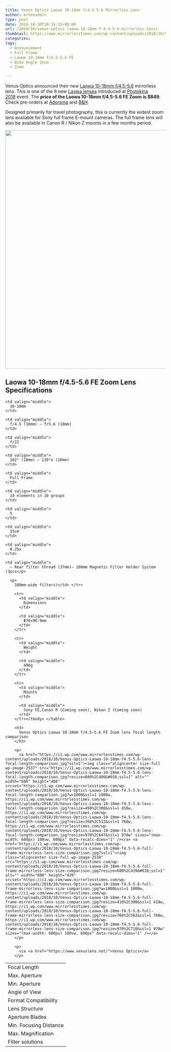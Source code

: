 ```yaml
---
title: Venus Optics Laowa 10-18mm f/4.5-5.6 Mirrorless Lens
author: mrtmsadmin
type: post
date: 2018-10-30T10:34:15+00:00
url: /2018/10/venus-optics-laowa-10-18mm-f-4-5-5-6-mirrorless-lens/
thumbnail: https://www.mirrorlesstimes.com/wp-content/uploads/2018/10/Venus-Optics-Laowa-10-18mm-f4.5-5.6-FE-full-frame-mirrorless-lens-for-Sony.jpg
categories:
tags:
  - Announcement
  - Full Frame
  - Laowa 10-18mm f/4.5-5.6 FE
  - Wide Angle Zoom
  - Zoom

---
```

Venus Optics announced their new <a href="https://www.mirrorlesstimes.com/tags/laowa-10-18mm-f-4-5-5-6-fe/" target="_blank" rel="noopener">Laowa 10-18mm f/4.5-5.6</a> mirrorless lens. This is one of the 8 new <a href="https://www.mirrorlesstimes.com/2018/09/venus-optics-announces-8-new-laowa-lenses-for-photokina-2018/" target="_blank" rel="noopener">Laowa lenses</a> introduced at [Photokina 2018][1] event. <span class="s1">The <strong>price of the Laowa 10-18mm f/4.5-5.6 FE Zoom is $849</strong>. Check pre-orders </span><span class="s1">at <a class="broken_link" href="https://www.adorama.com/l/?searchinfo=venus+optics+laowa+10-18mm+f%2f4.5-5.6&kbid=68292">Adorama</a> and <a href="https://www.bhphotovideo.com/c/search?InitialSearch=yes&N=0&Ntt=Venus+optics+Laowa+10-18mm+f%2F4.5-5.6&Top+Nav-Search=&BI=20175&KBID=14249">B&H</a>. </span>

Designed primarily for travel photography, this is currently the widest zoom lens available for Sony full frame E-mount cameras. The full frame lens will also be available in Canon R / Nikon Z mounts in a few months period. <!--more-->

[<img class="aligncenter size-full wp-image-2536" src="https://i0.wp.com/www.mirrorlesstimes.com/wp-content/uploads/2018/10/Venus-Optics-Laowa-10-18mm-f4.5-5.6-full-frame-mirrorless-lens.jpg?resize=600%2C748&#038;ssl=1" alt="" width="600" height="748" srcset="https://i0.wp.com/www.mirrorlesstimes.com/wp-content/uploads/2018/10/Venus-Optics-Laowa-10-18mm-f4.5-5.6-full-frame-mirrorless-lens.jpg?w=750&ssl=1 750w, https://i0.wp.com/www.mirrorlesstimes.com/wp-content/uploads/2018/10/Venus-Optics-Laowa-10-18mm-f4.5-5.6-full-frame-mirrorless-lens.jpg?resize=241%2C300&ssl=1 241w" sizes="(max-width: 600px) 100vw, 600px" data-recalc-dims="1" />][2]

## Laowa 10-18mm f/4.5-5.6 FE Zoom Lens Specifications

<table  class="table table-responsive table-striped table-hover table table-hover" >
  <tr>
    <td valign="middle">
      Focal Length
    </td>
    
    <td valign="middle">
      10-18mm
    </td>
  </tr>
  
  <tr>
    <td valign="middle">
      Max. Aperture
    </td>
    
    <td valign="middle">
      f/4.5 (10mm) – f/5.6 (18mm)
    </td>
  </tr>
  
  <tr>
    <td valign="middle">
      Min. Aperture
    </td>
    
    <td valign="middle">
      f/22
    </td>
  </tr>
  
  <tr>
    <td valign="middle">
      Angle of View
    </td>
    
    <td valign="middle">
      102° (18mm) – 130°e (10mm)
    </td>
  </tr>
  
  <tr>
    <td valign="middle">
      Format Compatibility
    </td>
    
    <td valign="middle">
      Full Frame
    </td>
  </tr>
  
  <tr>
    <td valign="middle">
      Lens Structure
    </td>
    
    <td valign="middle">
      14 elements in 10 groups
    </td>
  </tr>
  
  <tr>
    <td valign="middle">
      Aperture Blades
    </td>
    
    <td valign="middle">
      5
    </td>
  </tr>
  
  <tr>
    <td valign="middle">
      Min. Focusing Distance
    </td>
    
    <td valign="middle">
      15cm
    </td>
  </tr>
  
  <tr>
    <td valign="middle">
      Max. Magnification
    </td>
    
    <td valign="middle">
      0.25x
    </td>
  </tr>
  
  <tr>
    <td valign="middle">
      Filter solutions
    </td>
    
    <td valign="middle">
      – Rear filter thread (37mm)– 100mm Magnetic Filter Holder System (3pcs</p> 
      
      <p>
        100mm-wide filters)</td> </tr> 
        
        <tr>
          <td valign="middle">
            Dimensions
          </td>
          
          <td valign="middle">
            Φ70×90.9mm
          </td>
        </tr>
        
        <tr>
          <td valign="middle">
            Weight
          </td>
          
          <td valign="middle">
            496g
          </td>
        </tr>
        
        <tr>
          <td valign="middle">
            Mounts
          </td>
          
          <td valign="middle">
            Sony FE,Canon R (Coming soon), Nikon Z (Coming soon)
          </td>
        </tr></tbody> </table> 
        
        <h3>
          Venus Optics Laowa 10-18mm f/4.5-5.6 FE Zoom lens focal length comparison
        </h3>
        
        <p>
          <a href="https://i1.wp.com/www.mirrorlesstimes.com/wp-content/uploads/2018/10/Venus-Optics-Laowa-10-18mm-f4.5-5.6-lens-focal-length-comparison.jpg?ssl=1"><img class="aligncenter size-full wp-image-2537" src="https://i1.wp.com/www.mirrorlesstimes.com/wp-content/uploads/2018/10/Venus-Optics-Laowa-10-18mm-f4.5-5.6-lens-focal-length-comparison.jpg?resize=600%2C400&#038;ssl=1" alt="" width="600" height="400" srcset="https://i1.wp.com/www.mirrorlesstimes.com/wp-content/uploads/2018/10/Venus-Optics-Laowa-10-18mm-f4.5-5.6-lens-focal-length-comparison.jpg?w=1000&ssl=1 1000w, https://i1.wp.com/www.mirrorlesstimes.com/wp-content/uploads/2018/10/Venus-Optics-Laowa-10-18mm-f4.5-5.6-lens-focal-length-comparison.jpg?resize=450%2C300&ssl=1 450w, https://i1.wp.com/www.mirrorlesstimes.com/wp-content/uploads/2018/10/Venus-Optics-Laowa-10-18mm-f4.5-5.6-lens-focal-length-comparison.jpg?resize=768%2C512&ssl=1 768w, https://i1.wp.com/www.mirrorlesstimes.com/wp-content/uploads/2018/10/Venus-Optics-Laowa-10-18mm-f4.5-5.6-lens-focal-length-comparison.jpg?resize=970%2C647&ssl=1 970w" sizes="(max-width: 600px) 100vw, 600px" data-recalc-dims="1" /></a> <a href="https://i1.wp.com/www.mirrorlesstimes.com/wp-content/uploads/2018/10/Venus-Optics-Laowa-10-18mm-f4.5-5.6-full-frame-mirrorless-lens-size-comparison.jpg?ssl=1"><img class="aligncenter size-full wp-image-2538" src="https://i1.wp.com/www.mirrorlesstimes.com/wp-content/uploads/2018/10/Venus-Optics-Laowa-10-18mm-f4.5-5.6-full-frame-mirrorless-lens-size-comparison.jpg?resize=600%2C439&#038;ssl=1" alt="" width="600" height="439" srcset="https://i1.wp.com/www.mirrorlesstimes.com/wp-content/uploads/2018/10/Venus-Optics-Laowa-10-18mm-f4.5-5.6-full-frame-mirrorless-lens-size-comparison.jpg?w=1000&ssl=1 1000w, https://i1.wp.com/www.mirrorlesstimes.com/wp-content/uploads/2018/10/Venus-Optics-Laowa-10-18mm-f4.5-5.6-full-frame-mirrorless-lens-size-comparison.jpg?resize=410%2C300&ssl=1 410w, https://i1.wp.com/www.mirrorlesstimes.com/wp-content/uploads/2018/10/Venus-Optics-Laowa-10-18mm-f4.5-5.6-full-frame-mirrorless-lens-size-comparison.jpg?resize=768%2C562&ssl=1 768w, https://i1.wp.com/www.mirrorlesstimes.com/wp-content/uploads/2018/10/Venus-Optics-Laowa-10-18mm-f4.5-5.6-full-frame-mirrorless-lens-size-comparison.jpg?resize=970%2C710&ssl=1 970w" sizes="(max-width: 600px) 100vw, 600px" data-recalc-dims="1" /></a>
        </p>
        
        <p>
          via <a href="https://www.venuslens.net/">Venus Optics</a>
        </p>

 [1]: https://www.dailycameranews.com/tag/photokina-2018/
 [2]: https://i0.wp.com/www.mirrorlesstimes.com/wp-content/uploads/2018/10/Venus-Optics-Laowa-10-18mm-f4.5-5.6-full-frame-mirrorless-lens.jpg?ssl=1
